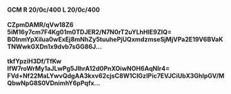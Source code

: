 #### GCM R 20/0c/400 L 20/0c/400
**CZpmDAMR/qVw18Z6**<br/>**5iM16y7cm7F4Kg01m0TDJER2/N7N0rT2uYLhHlE9ZIQ=**<br/>**BOlnmYpXilua0wExEj8mNhZy5tuuhePjUQxmdzmseSjMjVPa2E19V6BVaKTNWwkGXDn1x9dvb7sGG86J...**<br/><br/>
**tkfYpziH3Df/TfKw**<br/>**IfW7roWrMy1aJLwPg5JlhrA12d0PnXOiwNOH6AqNlr4=**<br/>**FVd+Nf22MaLYwvQdgAA3kxv62cjsC8W1CIGzIPic7EVJCiUbX3GhIpGV/MQbwNpG8S0VDnimhY6pPqfx...**